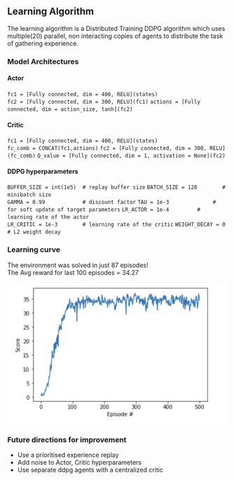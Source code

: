 ## Learning Algorithm

The learning algorithm is a Distributed Training DDPG algorithm which uses multiple(20) parallel, non interacting copies of agents
to distribute the task of gathering experience.

### Model Architectures

#### Actor

`fc1 = [Fully connected, dim = 400, RELU](states)`  
`fc2 = [Fully connected, dim = 300, RELU](fc1)` 
`actions = [Fully connected, dim = action_size, tanh](fc2)`   

#### Critic

`fc1 = [Fully connected, dim = 400, RELU](states)`  
`fc_comb = CONCAT(fc1,actions)` 
`fc2 = [Fully connected, dim = 300, RELU](fc_comb)` 
`Q_value = [Fully connected, dim = 1, activation = None](fc2)` 

#### DDPG hyperparameters

`BUFFER_SIZE = int(1e5)  # replay buffer size` 
`BATCH_SIZE = 128        # minibatch size`  
`GAMMA = 0.99            # discount factor` 
`TAU = 1e-3              # for soft update of target parameters` 
`LR_ACTOR = 1e-4         # learning rate of the actor`  
`LR_CRITIC = 1e-3        # learning rate of the critic` 
`WEIGHT_DECAY = 0        # L2 weight decay` 


### Learning curve
The environment was solved in just 87 episodes!    
The Avg reward for last 100 episodes = 34.27 

![reward_plot](images/reward_plot)

### Future directions for improvement
* Use a prioritised experience replay
* Add noise to Actor, Critic hyperparameters
* Use separate ddpg agents with a centralized critic
